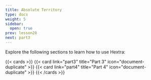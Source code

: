 ```yaml
---
title: Absolute Territory
type: docs
weight: 5
sidebar:
  open: true
prev: lesson28
next: part3
---
```


Explore the following sections to learn how to use Hextra:

<!--more-->

{{< cards >}}
  {{< card link="part3" title="Part 3" icon="document-duplicate" >}}
  {{< card link="part4" title="Part 4" icon="document-duplicate" >}}
{{< /cards >}}